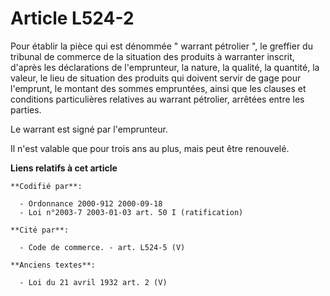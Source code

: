 # Article L524-2

Pour établir la pièce qui est dénommée " warrant pétrolier ", le greffier du tribunal de commerce de la situation des
produits à warranter inscrit, d'après les déclarations de l'emprunteur, la nature, la qualité, la quantité, la valeur, le
lieu de situation des produits qui doivent servir de gage pour l'emprunt, le montant des sommes empruntées, ainsi que les
clauses et conditions particulières relatives au warrant pétrolier, arrêtées entre les parties.

Le warrant est signé par l'emprunteur.

Il n'est valable que pour trois ans au plus, mais peut être renouvelé.

**Liens relatifs à cet article**

	**Codifié par**:

	  - Ordonnance 2000-912 2000-09-18
	  - Loi n°2003-7 2003-01-03 art. 50 I (ratification)

	**Cité par**:

	  - Code de commerce. - art. L524-5 (V)

	**Anciens textes**:

	  - Loi du 21 avril 1932 art. 2 (V)
